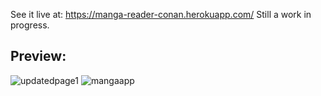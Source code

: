 See it live at: https://manga-reader-conan.herokuapp.com/
Still a work in progress.
## Preview:

![updatedpage1](https://user-images.githubusercontent.com/47607915/104952406-60427f00-5992-11eb-88aa-94cc98955752.PNG)
![mangaapp](https://user-images.githubusercontent.com/47607915/103386573-7c5aab00-4acd-11eb-8213-6fa1dc8df215.PNG)
